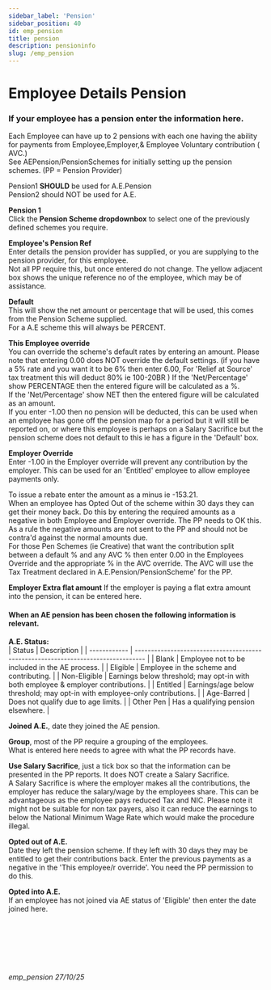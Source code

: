 ```yaml
---
sidebar_label: 'Pension'
sidebar_position: 40
id: emp_pension
title: pension
description: pensioninfo
slug: /emp_pension
---
```


# Employee Details Pension

### If your employee has a pension enter the information here.

Each Employee can have up to 2 pensions with each one having the ability for payments from Employee,Employer,& Employee Voluntary contribution ( AVC.)\
See AEPension/PensionSchemes for initially setting up the pension schemes. (PP = Pension Provider)

Pension1 **SHOULD** be used for A.E.Pension  
Pension2 should NOT be used for A.E.

**Pension 1**  
Click the **Pension Scheme dropdownbox** to select one of the previously defined schemes you require.

**Employee's Pension Ref**  
Enter details the pension provider has supplied, or you are supplying to the pension provider, for this employee.  
Not all PP require this, but once entered do not change. The yellow adjacent box shows the unique reference no of the employee, which may be of assistance.

**Default**  
This will show the net amount or percentage that will be used, this comes from the Pension Scheme supplied.  
For a A.E scheme this will always be PERCENT.

**This Employee override**  
You can override the scheme's default rates by entering an amount. Please note that entering 0.00 does NOT override the default settings. (if you have a 5% rate and you want it to be 6% then enter 6.00, For 'Relief at Source' tax treatment this will deduct 80% ie 100-20BR )
If the 'Net/Percentage' show PERCENTAGE then the entered figure will be calculated as a %.  
If the 'Net/Percentage' show NET then the entered figure will be calculated as an amount.  
If you enter -1.00 then no pension will be deducted, this can be used when an employee has gone off the pension map for a period but it will still be reported on, or where this employee is perhaps on a Salary Sacrifice but the pension scheme does not default to this ie has a figure in the 'Default' box.

**Employer Override**\
Enter -1.00 in the Employer override will prevent any contribution by the employer. 
This can be used for an 'Entitled' employee to allow employee payments only.

To issue a rebate enter the amount as a minus ie -153.21.  
When an employee has Opted Out of the scheme within 30 days they can get their money back. Do this by entering the required amounts as a negative in both Employee and Employer override. The PP needs to OK this. As a rule the negative amounts are not sent to the PP and should not be contra'd against the normal amounts due.  
For those Pen Schemes (ie Creative) that want the contribution split between a default % and any AVC % then enter 0.00 in the Employees Override and the appropriate % in the AVC override. The AVC will use the Tax Treatment declared in A.E.Pension/PensionScheme' for the PP.

**Employer Extra flat amount**
If the employer is paying a flat extra amount into the pension, it can be entered here.

#### When an AE pension has been chosen the following information is relevant.
**A.E. Status:**\
| Status       | Description                                                                       |
| ------------ | --------------------------------------------------------------------------------- |
| Blank        | Employee not to be included in the AE process.                                    |
| Eligible     | Employee in the scheme and contributing.                                          |
| Non-Eligible | Earnings below threshold; may opt-in with both employee & employer contributions. |
| Entitled     | Earnings/age below threshold; may opt-in with employee-only contributions.        |
| Age-Barred   | Does not qualify due to age limits.                                               |
| Other Pen    | Has a qualifying pension elsewhere.                                               |


**Joined A.E.**, date they joined the AE pension.

**Group**, most of the PP require a grouping of the employees.  
What is entered here needs to agree with what the PP records have.

**Use Salary Sacrifice**, just a tick box so that the information can be presented in the PP reports. It does NOT create a Salary Sacrifice.  
A Salary Sacrifice is where the employer makes all the contributions,  the employer has reduce the salary/wage by the employees share. This can be advantageous as the employee pays reduced Tax and NIC. Please note it might not be suitable for non tax payers, also it can reduce the earnings to below the National Minimum Wage Rate which would make the procedure illegal.

**Opted out of A.E.**  
Date they left the pension scheme. If they left with 30 days they may be entitled to get their contributions back. Enter the previous payments as a negative in the 'This employee/r override'. You need the PP permission to do this.

**Opted into A.E.**  
 If an employee has not joined via AE status of 'Eligible' then enter the date joined here.

 <!-- See the [Pension Scheme](../../aepension/pen_scheme.md) page for scheme-level settings.  -->
<br/>
<br/>
<br/>
<br/>
<br/>

###### emp_pension 27/10/25